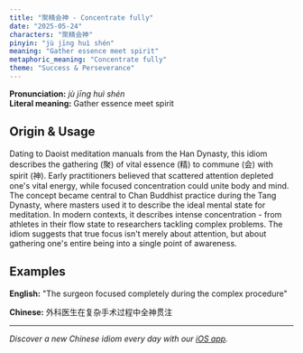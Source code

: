 ```yaml
---
title: "聚精会神 - Concentrate fully"
date: "2025-05-24"
characters: "聚精会神"
pinyin: "jù jīng huì shén"
meaning: "Gather essence meet spirit"
metaphoric_meaning: "Concentrate fully"
theme: "Success & Perseverance"
---
```


**Pronunciation:** *jù jīng huì shén*  
**Literal meaning:** Gather essence meet spirit

## Origin & Usage

Dating to Daoist meditation manuals from the Han Dynasty, this idiom describes the gathering (聚) of vital essence (精) to commune (会) with spirit (神). Early practitioners believed that scattered attention depleted one's vital energy, while focused concentration could unite body and mind. The concept became central to Chan Buddhist practice during the Tang Dynasty, where masters used it to describe the ideal mental state for meditation. In modern contexts, it describes intense concentration - from athletes in their flow state to researchers tackling complex problems. The idiom suggests that true focus isn't merely about attention, but about gathering one's entire being into a single point of awareness.

## Examples

**English:** "The surgeon focused completely during the complex procedure"

**Chinese:** 外科医生在复杂手术过程中全神贯注

---

*Discover a new Chinese idiom every day with our [iOS app](https://apps.apple.com/us/app/daily-chinese-idioms/id6670238264).*
